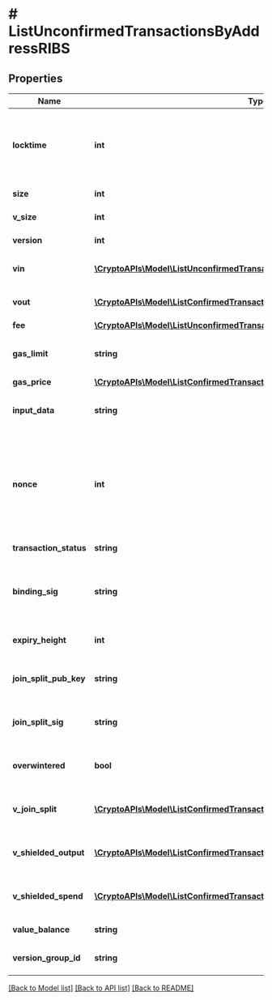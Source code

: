# # ListUnconfirmedTransactionsByAddressRIBS

## Properties

Name | Type | Description | Notes
------------ | ------------- | ------------- | -------------
**locktime** | **int** | Represents the locktime on the transaction on the specific blockchain, i.e. the blockheight at which the transaction is valid. |
**size** | **int** | Represents the total size of this transaction. |
**v_size** | **int** | Represents the virtual size of this transaction. |
**version** | **int** | Defines the version of the transaction. |
**vin** | [**\CryptoAPIs\Model\ListUnconfirmedTransactionsByAddressRIBSZVin[]**](ListUnconfirmedTransactionsByAddressRIBSZVin.md) | Object Array representation of transaction inputs |
**vout** | [**\CryptoAPIs\Model\ListConfirmedTransactionsByAddressRIBSZVout[]**](ListConfirmedTransactionsByAddressRIBSZVout.md) | Object Array representation of transaction outputs |
**fee** | [**\CryptoAPIs\Model\ListUnconfirmedTransactionsByAddressRIBSECFee**](ListUnconfirmedTransactionsByAddressRIBSECFee.md) |  |
**gas_limit** | **string** | Represents the amount of gas used by this specific transaction alone. |
**gas_price** | [**\CryptoAPIs\Model\ListConfirmedTransactionsByAddressRIBSBSCGasPrice**](ListConfirmedTransactionsByAddressRIBSBSCGasPrice.md) |  |
**input_data** | **string** | Represents additional information that is required for the transaction. |
**nonce** | **int** | Represents the sequential running number for an address, starting from 0 for the first transaction. E.g., if the nonce of a transaction is 10, it would be the 11th transaction sent from the sender&#39;s address. |
**transaction_status** | **string** | String representation of the transaction status |
**binding_sig** | **string** | It is used to enforce balance of Spend and Output transfers, in order to prevent their replay across transactions. |
**expiry_height** | **int** | Represents a block height after which the transaction will expire. |
**join_split_pub_key** | **string** | Represents an encoding of a JoinSplitSig public validating key. |
**join_split_sig** | **string** | Is used to sign transactions that contain at least one JoinSplit description. |
**overwintered** | **bool** | \&quot;Overwinter\&quot; is the network upgrade for the Zcash blockchain. |
**v_join_split** | [**\CryptoAPIs\Model\ListConfirmedTransactionsByAddressRIBSZVJoinSplit[]**](ListConfirmedTransactionsByAddressRIBSZVJoinSplit.md) | Represents a sequence of JoinSplit descriptions using BCTV14 proofs. |
**v_shielded_output** | [**\CryptoAPIs\Model\ListConfirmedTransactionsByAddressRIBSZVShieldedOutput[]**](ListConfirmedTransactionsByAddressRIBSZVShieldedOutput.md) | Object Array representation of transaction output descriptions |
**v_shielded_spend** | [**\CryptoAPIs\Model\ListConfirmedTransactionsByAddressRIBSZVShieldedSpend[]**](ListConfirmedTransactionsByAddressRIBSZVShieldedSpend.md) | Object Array representation of transaction spend descriptions |
**value_balance** | **string** | Defines the transaction value balance. |
**version_group_id** | **string** | Represents the transaction version group ID. |

[[Back to Model list]](../../README.md#models) [[Back to API list]](../../README.md#endpoints) [[Back to README]](../../README.md)
